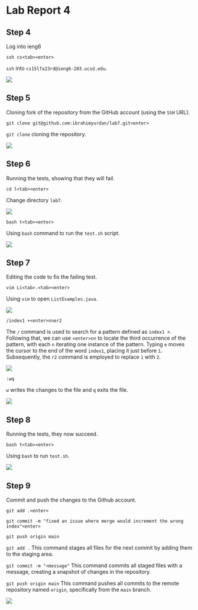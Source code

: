 # Lab Report 4

## Step 4

Log into ieng6

```
ssh cs<tab><enter>
```

`ssh` into `cs15lfa23rd@ieng6-203.ucsd.edu`.

![](../labreportimages/labreport4images/1.png)

## Step 5

Cloning fork of the repository from the GitHub account (using the `SSH` URL).

```
git clone git@github.com:ibrahimyurdan/lab7.git<enter>
```

`git clone` cloning the repository.

![](../labreportimages/labreport4images/2.png)

## Step 6

Running the tests, showing that they will fail.

```
cd l<tab><enter>
```

Change directory `lab7`.

![](../labreportimages/labreport4images/3.png)

```
bash t<tab><enter>
```

Using `bash` command to run the `test.sh` script.

![](../labreportimages/labreport4images/4.png)

## Step 7

Editing the code to fix the failing test.

```
vim Li<tab>.<tab><enter>
```

Using `vim` to open `ListExamples.java`.

![](../labreportimages/labreport4images/5.png)

```
/index1 +<enter>nner2
```

The `/` command is used to search for a pattern defined as `index1 +`. Following that, we can use `<enter>nn` to locate the third occurrence of the pattern, with each `n` iterating one instance of the pattern. Typing `e` moves the cursor to the end of the word `index1`, placing it just before `1`. Subsequently, the `r2` command is employed to replace `1` with `2`.

![](../labreportimages/labreport4images/6.png)

```
:wq
```

`w` writes the changes to the file and `q` exits the file.

![](../labreportimages/labreport4images/7.png)

## Step 8

Running the tests, they now succeed.

```
bash t<tab><enter>
```

Using `bash` to run `test.sh`.

![](../labreportimages/labreport4images/8.png)

## Step 9

Commit and push the changes to the Github account.

```
git add .<enter>

git commit -m "fixed an issue where merge would increment the wrong index"<enter>

git push origin main
```

`git add .` This command stages all files for the next commit by adding them to the staging area.

`git commit -m "<message"` This command commits all staged files with a message, creating a snapshot of changes in the repository.

`git push origin main` This command pushes all commits to the remote repository named `origin`, specifically from the `main` branch.

![](../labreportimages/labreport4images/9.png)